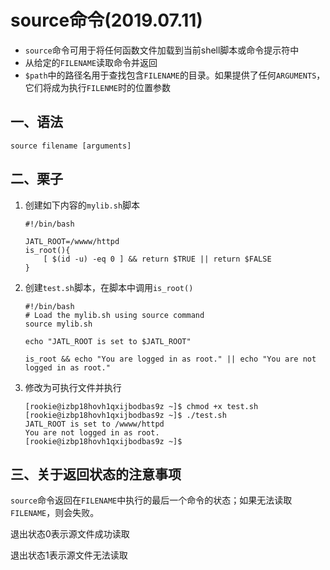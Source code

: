 # source命令(2019.07.11)

- `source`命令可用于将任何函数文件加载到当前shell脚本或命令提示符中
- 从给定的`FILENAME`读取命令并返回
- `$path`中的路径名用于查找包含`FILENAME`的目录。如果提供了任何`ARGUMENTS`，它们将成为执行`FILENME`时的位置参数

## 一、语法

`source filename [arguments]`

## 二、栗子

1. 创建如下内容的`mylib.sh`脚本

    ```
    #!/bin/bash
    
    JATL_ROOT=/wwww/httpd
    is_root(){
        [ $(id -u) -eq 0 ] && return $TRUE || return $FALSE
    }
    ```

2. 创建`test.sh`脚本，在脚本中调用`is_root()`

    ```
    #!/bin/bash
    # Load the mylib.sh using source command
    source mylib.sh
    
    echo "JATL_ROOT is set to $JATL_ROOT"
    
    is_root && echo "You are logged in as root." || echo "You are not logged in as root."
    ```

3. 修改为可执行文件并执行

    ```
    [rookie@izbp18hovh1qxijbodbas9z ~]$ chmod +x test.sh 
    [rookie@izbp18hovh1qxijbodbas9z ~]$ ./test.sh 
    JATL_ROOT is set to /wwww/httpd
    You are not logged in as root.
    [rookie@izbp18hovh1qxijbodbas9z ~]$ 
    ```

## 三、关于返回状态的注意事项

`source`命令返回在`FILENAME`中执行的最后一个命令的状态；如果无法读取`FILENAME`，则会失败。

退出状态0表示源文件成功读取

退出状态1表示源文件无法读取
